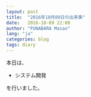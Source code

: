 ```yaml
---
layout: post
title:  "2016年10月09日の出来事"
date:   2016-10-09 22:00
author: "FUNABARA Masao"
lang: "ja"
categories: blog
tags: diary
---
```


本日は、

* システム開発

を行いました。
